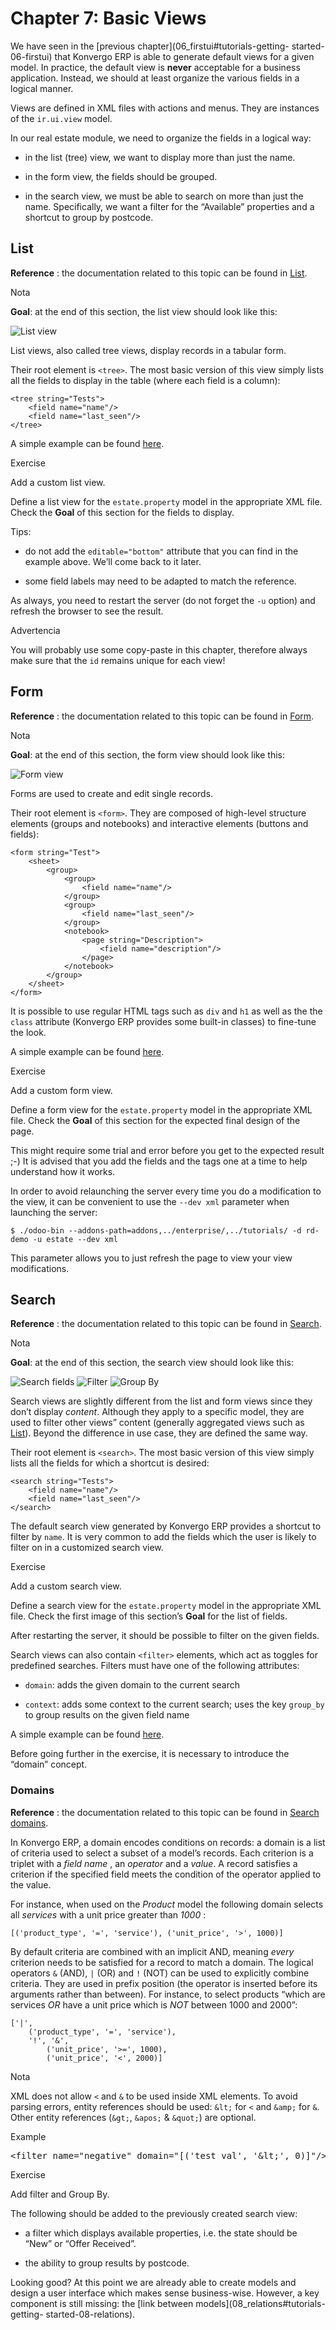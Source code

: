 # Chapter 7: Basic Views

We have seen in the [previous chapter](06_firstui#tutorials-getting-
started-06-firstui) that Konvergo ERP is able to generate default views for a given
model. In practice, the default view is **never** acceptable for a business
application. Instead, we should at least organize the various fields in a
logical manner.

Views are defined in XML files with actions and menus. They are instances of
the `ir.ui.view` model.

In our real estate module, we need to organize the fields in a logical way:

  * in the list (tree) view, we want to display more than just the name.

  * in the form view, the fields should be grouped.

  * in the search view, we must be able to search on more than just the name. Specifically, we want a filter for the “Available” properties and a shortcut to group by postcode.

## List

**Reference** : the documentation related to this topic can be found in
[List](../../reference/backend/views#reference-views-list).

<div class="alert alert-primary">
<p class="alert-title">
Nota</p><p><b>Goal</b>: at the end of this section, the list view should look like this:</p>
<img alt="List view" class="align-center" src="../../../_images/list1.png"/>
</div>

List views, also called tree views, display records in a tabular form.

Their root element is `<tree>`. The most basic version of this view simply
lists all the fields to display in the table (where each field is a column):

    
    
    <tree string="Tests">
        <field name="name"/>
        <field name="last_seen"/>
    </tree>
    

A simple example can be found
[here](https://github.com/odoo/odoo/blob/6da14a3aadeb3efc40f145f6c11fc33314b2f15e/addons/crm/views/crm_lost_reason_views.xml#L46-L54).

<div class="alert alert-dark">
<p class="alert-title">
Exercise</p><p>Add a custom list view.</p>
<p>Define a list view for the <code>estate.property</code> model in the appropriate XML file. Check the
<b>Goal</b> of this section for the fields to display.</p>
<p>Tips:</p>
<ul>
<li><p>do not add the <code>editable="bottom"</code> attribute that you can find in the example above. We’ll
come back to it later.</p></li>
<li><p>some field labels may need to be adapted to match the reference.</p></li>
</ul>
</div>

As always, you need to restart the server (do not forget the `-u` option) and
refresh the browser to see the result.

<div class="alert alert-warning">
<p class="alert-title">
Advertencia</p><p>You will probably use some copy-paste in this chapter, therefore always make sure that the <code>id</code>
remains unique for each view!</p>
</div>

## Form

**Reference** : the documentation related to this topic can be found in
[Form](../../reference/backend/views#reference-views-form).

<div class="alert alert-primary">
<p class="alert-title">
Nota</p><p><b>Goal</b>: at the end of this section, the form view should look like this:</p>
<img alt="Form view" class="align-center" src="../../../_images/form.png"/>
</div>

Forms are used to create and edit single records.

Their root element is `<form>`. They are composed of high-level structure
elements (groups and notebooks) and interactive elements (buttons and fields):

    
    
    <form string="Test">
        <sheet>
            <group>
                <group>
                    <field name="name"/>
                </group>
                <group>
                    <field name="last_seen"/>
                </group>
                <notebook>
                    <page string="Description">
                        <field name="description"/>
                    </page>
                </notebook>
            </group>
        </sheet>
    </form>
    

It is possible to use regular HTML tags such as `div` and `h1` as well as the
the `class` attribute (Konvergo ERP provides some built-in classes) to fine-tune the
look.

A simple example can be found
[here](https://github.com/odoo/odoo/blob/6da14a3aadeb3efc40f145f6c11fc33314b2f15e/addons/crm/views/crm_lost_reason_views.xml#L16-L44).

<div class="alert alert-dark">
<p class="alert-title">
Exercise</p><p>Add a custom form view.</p>
<p>Define a form view for the <code>estate.property</code> model in the appropriate XML file. Check the
<b>Goal</b> of this section for the expected final design of the page.</p>
</div>

This might require some trial and error before you get to the expected result
;-) It is advised that you add the fields and the tags one at a time to help
understand how it works.

In order to avoid relaunching the server every time you do a modification to
the view, it can be convenient to use the `--dev xml` parameter when launching
the server:

    
    
    $ ./odoo-bin --addons-path=addons,../enterprise/,../tutorials/ -d rd-demo -u estate --dev xml
    

This parameter allows you to just refresh the page to view your view
modifications.

## Search

**Reference** : the documentation related to this topic can be found in
[Search](../../reference/backend/views#reference-views-search).

<div class="alert alert-primary">
<p class="alert-title">
Nota</p><p><b>Goal</b>: at the end of this section, the search view should look like this:</p>
<img alt="Search fields" class="align-center" src="../../../_images/search_01.png"/>
<img alt="Filter" class="align-center" src="../../../_images/search_02.png"/>
<img alt="Group By" class="align-center" src="../../../_images/search_03.png"/>
</div>

Search views are slightly different from the list and form views since they
don’t display _content_. Although they apply to a specific model, they are
used to filter other views” content (generally aggregated views such as
[List](../../reference/backend/views#reference-views-list)). Beyond the
difference in use case, they are defined the same way.

Their root element is `<search>`. The most basic version of this view simply
lists all the fields for which a shortcut is desired:

    
    
    <search string="Tests">
        <field name="name"/>
        <field name="last_seen"/>
    </search>
    

The default search view generated by Konvergo ERP provides a shortcut to filter by
`name`. It is very common to add the fields which the user is likely to filter
on in a customized search view.

<div class="alert alert-dark">
<p class="alert-title">
Exercise</p><p>Add a custom search view.</p>
<p>Define a search view for the <code>estate.property</code> model in the appropriate XML file. Check the
first image of this section’s <b>Goal</b> for the list of fields.</p>
</div>

After restarting the server, it should be possible to filter on the given
fields.

Search views can also contain `<filter>` elements, which act as toggles for
predefined searches. Filters must have one of the following attributes:

  * `domain`: adds the given domain to the current search

  * `context`: adds some context to the current search; uses the key `group_by` to group results on the given field name

A simple example can be found
[here](https://github.com/odoo/odoo/blob/715a24333bf000d5d98b9ede5155d3af32de067c/addons/delivery/views/delivery_view.xml#L30-L44).

Before going further in the exercise, it is necessary to introduce the
“domain” concept.

### Domains

**Reference** : the documentation related to this topic can be found in
[Search domains](../../reference/backend/orm#reference-orm-domains).

In Konvergo ERP, a domain encodes conditions on records: a domain is a list of
criteria used to select a subset of a model’s records. Each criterion is a
triplet with a _field name_ , an _operator_ and a _value_. A record satisfies
a criterion if the specified field meets the condition of the operator applied
to the value.

For instance, when used on the _Product_ model the following domain selects
all _services_ with a unit price greater than _1000_ :

    
    
    [('product_type', '=', 'service'), ('unit_price', '>', 1000)]
    

By default criteria are combined with an implicit AND, meaning _every_
criterion needs to be satisfied for a record to match a domain. The logical
operators `&` (AND), `|` (OR) and `!` (NOT) can be used to explicitly combine
criteria. They are used in prefix position (the operator is inserted before
its arguments rather than between). For instance, to select products “which
are services _OR_ have a unit price which is _NOT_ between 1000 and 2000”:

    
    
    ['|',
        ('product_type', '=', 'service'),
        '!', '&',
            ('unit_price', '>=', 1000),
            ('unit_price', '<', 2000)]
    

<div class="alert alert-primary">
<p class="alert-title">
Nota</p><p>XML does not allow <code>&lt;</code> and <code>&amp;</code> to be used inside XML
elements. To avoid parsing errors, entity references should be used:
<code>&amp;lt;</code> for <code>&lt;</code> and <code>&amp;amp;</code> for <code>&amp;</code>. Other entity references
(<code>&amp;gt;</code>, <code>&amp;apos;</code> &amp; <code>&amp;quot;</code>) are optional.</p>
<div class="alert alert-success">
<p class="alert-title">
Example</p><div class="highlight-xml notranslate"><div class="highlight"><pre><span></span><span class="nt">&lt;filter</span> <span class="na">name=</span><span class="s">"negative"</span> <span class="na">domain=</span><span class="s">"[('test_val', '&amp;lt;', 0)]"</span><span class="nt">/&gt;</span>
</pre></div>
</div>
</div>
</div> <div class="alert alert-dark">
<p class="alert-title">
Exercise</p><p>Add filter and Group By.</p>
<p>The following should be added to the previously created search view:</p>
<ul>
<li><p>a filter which displays available properties, i.e. the state should be “New” or
“Offer Received”.</p></li>
<li><p>the ability to group results by postcode.</p></li>
</ul>
</div>

Looking good? At this point we are already able to create models and design a
user interface which makes sense business-wise. However, a key component is
still missing: the [link between models](08_relations#tutorials-getting-
started-08-relations).

